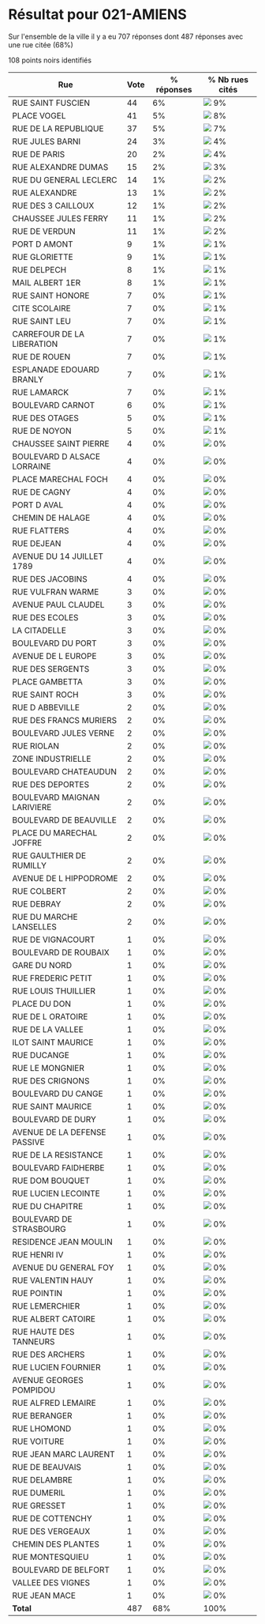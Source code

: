 # Résultat pour 021-AMIENS

Sur l'ensemble de la ville il y a eu 707 réponses dont 487 réponses avec une rue citée (68%)

108 points noirs identifiés

| Rue | Vote | % réponses | % Nb rues cités|
|-----|------|------------|----------------|
| RUE SAINT FUSCIEN | 44 | 6% | <img src="../../img/bar_9.gif" />&nbsp;9%|
| PLACE VOGEL | 41 | 5% | <img src="../../img/bar_8.gif" />&nbsp;8%|
| RUE DE LA REPUBLIQUE | 37 | 5% | <img src="../../img/bar_7.gif" />&nbsp;7%|
| RUE JULES BARNI | 24 | 3% | <img src="../../img/bar_4.gif" />&nbsp;4%|
| RUE DE PARIS | 20 | 2% | <img src="../../img/bar_4.gif" />&nbsp;4%|
| RUE ALEXANDRE DUMAS | 15 | 2% | <img src="../../img/bar_3.gif" />&nbsp;3%|
| RUE DU GENERAL LECLERC | 14 | 1% | <img src="../../img/bar_2.gif" />&nbsp;2%|
| RUE ALEXANDRE | 13 | 1% | <img src="../../img/bar_2.gif" />&nbsp;2%|
| RUE DES 3 CAILLOUX | 12 | 1% | <img src="../../img/bar_2.gif" />&nbsp;2%|
| CHAUSSEE JULES FERRY | 11 | 1% | <img src="../../img/bar_2.gif" />&nbsp;2%|
| RUE DE VERDUN | 11 | 1% | <img src="../../img/bar_2.gif" />&nbsp;2%|
| PORT D AMONT | 9 | 1% | <img src="../../img/bar_1.gif" />&nbsp;1%|
| RUE GLORIETTE | 9 | 1% | <img src="../../img/bar_1.gif" />&nbsp;1%|
| RUE DELPECH | 8 | 1% | <img src="../../img/bar_1.gif" />&nbsp;1%|
| MAIL ALBERT 1ER | 8 | 1% | <img src="../../img/bar_1.gif" />&nbsp;1%|
| RUE SAINT HONORE | 7 | 0% | <img src="../../img/bar_1.gif" />&nbsp;1%|
| CITE SCOLAIRE | 7 | 0% | <img src="../../img/bar_1.gif" />&nbsp;1%|
| RUE SAINT LEU | 7 | 0% | <img src="../../img/bar_1.gif" />&nbsp;1%|
| CARREFOUR DE LA LIBERATION | 7 | 0% | <img src="../../img/bar_1.gif" />&nbsp;1%|
| RUE DE ROUEN | 7 | 0% | <img src="../../img/bar_1.gif" />&nbsp;1%|
| ESPLANADE EDOUARD BRANLY | 7 | 0% | <img src="../../img/bar_1.gif" />&nbsp;1%|
| RUE LAMARCK | 7 | 0% | <img src="../../img/bar_1.gif" />&nbsp;1%|
| BOULEVARD CARNOT | 6 | 0% | <img src="../../img/bar_1.gif" />&nbsp;1%|
| RUE DES OTAGES | 5 | 0% | <img src="../../img/bar_1.gif" />&nbsp;1%|
| RUE DE NOYON | 5 | 0% | <img src="../../img/bar_1.gif" />&nbsp;1%|
| CHAUSSEE SAINT PIERRE | 4 | 0% | <img src="../../img/bar_0.gif" />&nbsp;0%|
| BOULEVARD D ALSACE LORRAINE | 4 | 0% | <img src="../../img/bar_0.gif" />&nbsp;0%|
| PLACE MARECHAL FOCH | 4 | 0% | <img src="../../img/bar_0.gif" />&nbsp;0%|
| RUE DE CAGNY | 4 | 0% | <img src="../../img/bar_0.gif" />&nbsp;0%|
| PORT D AVAL | 4 | 0% | <img src="../../img/bar_0.gif" />&nbsp;0%|
| CHEMIN DE HALAGE | 4 | 0% | <img src="../../img/bar_0.gif" />&nbsp;0%|
| RUE FLATTERS | 4 | 0% | <img src="../../img/bar_0.gif" />&nbsp;0%|
| RUE DEJEAN | 4 | 0% | <img src="../../img/bar_0.gif" />&nbsp;0%|
| AVENUE DU 14 JUILLET 1789 | 4 | 0% | <img src="../../img/bar_0.gif" />&nbsp;0%|
| RUE DES JACOBINS | 4 | 0% | <img src="../../img/bar_0.gif" />&nbsp;0%|
| RUE VULFRAN WARME | 3 | 0% | <img src="../../img/bar_0.gif" />&nbsp;0%|
| AVENUE PAUL CLAUDEL | 3 | 0% | <img src="../../img/bar_0.gif" />&nbsp;0%|
| RUE DES ECOLES | 3 | 0% | <img src="../../img/bar_0.gif" />&nbsp;0%|
| LA CITADELLE | 3 | 0% | <img src="../../img/bar_0.gif" />&nbsp;0%|
| BOULEVARD DU PORT | 3 | 0% | <img src="../../img/bar_0.gif" />&nbsp;0%|
| AVENUE DE L EUROPE | 3 | 0% | <img src="../../img/bar_0.gif" />&nbsp;0%|
| RUE DES SERGENTS | 3 | 0% | <img src="../../img/bar_0.gif" />&nbsp;0%|
| PLACE GAMBETTA | 3 | 0% | <img src="../../img/bar_0.gif" />&nbsp;0%|
| RUE SAINT ROCH | 3 | 0% | <img src="../../img/bar_0.gif" />&nbsp;0%|
| RUE D ABBEVILLE | 2 | 0% | <img src="../../img/bar_0.gif" />&nbsp;0%|
| RUE DES FRANCS MURIERS | 2 | 0% | <img src="../../img/bar_0.gif" />&nbsp;0%|
| BOULEVARD JULES VERNE | 2 | 0% | <img src="../../img/bar_0.gif" />&nbsp;0%|
| RUE RIOLAN | 2 | 0% | <img src="../../img/bar_0.gif" />&nbsp;0%|
| ZONE INDUSTRIELLE | 2 | 0% | <img src="../../img/bar_0.gif" />&nbsp;0%|
| BOULEVARD CHATEAUDUN | 2 | 0% | <img src="../../img/bar_0.gif" />&nbsp;0%|
| RUE DES DEPORTES | 2 | 0% | <img src="../../img/bar_0.gif" />&nbsp;0%|
| BOULEVARD MAIGNAN LARIVIERE | 2 | 0% | <img src="../../img/bar_0.gif" />&nbsp;0%|
| BOULEVARD DE BEAUVILLE | 2 | 0% | <img src="../../img/bar_0.gif" />&nbsp;0%|
| PLACE DU MARECHAL JOFFRE | 2 | 0% | <img src="../../img/bar_0.gif" />&nbsp;0%|
| RUE GAULTHIER DE RUMILLY | 2 | 0% | <img src="../../img/bar_0.gif" />&nbsp;0%|
| AVENUE DE L HIPPODROME | 2 | 0% | <img src="../../img/bar_0.gif" />&nbsp;0%|
| RUE COLBERT | 2 | 0% | <img src="../../img/bar_0.gif" />&nbsp;0%|
| RUE DEBRAY | 2 | 0% | <img src="../../img/bar_0.gif" />&nbsp;0%|
| RUE DU MARCHE LANSELLES | 2 | 0% | <img src="../../img/bar_0.gif" />&nbsp;0%|
| RUE DE VIGNACOURT | 1 | 0% | <img src="../../img/bar_0.gif" />&nbsp;0%|
| BOULEVARD DE ROUBAIX | 1 | 0% | <img src="../../img/bar_0.gif" />&nbsp;0%|
| GARE DU NORD | 1 | 0% | <img src="../../img/bar_0.gif" />&nbsp;0%|
| RUE FREDERIC PETIT | 1 | 0% | <img src="../../img/bar_0.gif" />&nbsp;0%|
| RUE LOUIS THUILLIER | 1 | 0% | <img src="../../img/bar_0.gif" />&nbsp;0%|
| PLACE DU DON | 1 | 0% | <img src="../../img/bar_0.gif" />&nbsp;0%|
| RUE DE L ORATOIRE | 1 | 0% | <img src="../../img/bar_0.gif" />&nbsp;0%|
| RUE DE LA VALLEE | 1 | 0% | <img src="../../img/bar_0.gif" />&nbsp;0%|
| ILOT SAINT MAURICE | 1 | 0% | <img src="../../img/bar_0.gif" />&nbsp;0%|
| RUE DUCANGE | 1 | 0% | <img src="../../img/bar_0.gif" />&nbsp;0%|
| RUE LE MONGNIER | 1 | 0% | <img src="../../img/bar_0.gif" />&nbsp;0%|
| RUE DES CRIGNONS | 1 | 0% | <img src="../../img/bar_0.gif" />&nbsp;0%|
| BOULEVARD DU CANGE | 1 | 0% | <img src="../../img/bar_0.gif" />&nbsp;0%|
| RUE SAINT MAURICE | 1 | 0% | <img src="../../img/bar_0.gif" />&nbsp;0%|
| BOULEVARD DE DURY | 1 | 0% | <img src="../../img/bar_0.gif" />&nbsp;0%|
| AVENUE DE LA DEFENSE PASSIVE | 1 | 0% | <img src="../../img/bar_0.gif" />&nbsp;0%|
| RUE DE LA RESISTANCE | 1 | 0% | <img src="../../img/bar_0.gif" />&nbsp;0%|
| BOULEVARD FAIDHERBE | 1 | 0% | <img src="../../img/bar_0.gif" />&nbsp;0%|
| RUE DOM BOUQUET | 1 | 0% | <img src="../../img/bar_0.gif" />&nbsp;0%|
| RUE LUCIEN LECOINTE | 1 | 0% | <img src="../../img/bar_0.gif" />&nbsp;0%|
| RUE DU CHAPITRE | 1 | 0% | <img src="../../img/bar_0.gif" />&nbsp;0%|
| BOULEVARD DE STRASBOURG | 1 | 0% | <img src="../../img/bar_0.gif" />&nbsp;0%|
| RESIDENCE JEAN MOULIN | 1 | 0% | <img src="../../img/bar_0.gif" />&nbsp;0%|
| RUE HENRI IV | 1 | 0% | <img src="../../img/bar_0.gif" />&nbsp;0%|
| AVENUE DU GENERAL FOY | 1 | 0% | <img src="../../img/bar_0.gif" />&nbsp;0%|
| RUE VALENTIN HAUY | 1 | 0% | <img src="../../img/bar_0.gif" />&nbsp;0%|
| RUE POINTIN | 1 | 0% | <img src="../../img/bar_0.gif" />&nbsp;0%|
| RUE LEMERCHIER | 1 | 0% | <img src="../../img/bar_0.gif" />&nbsp;0%|
| RUE ALBERT CATOIRE | 1 | 0% | <img src="../../img/bar_0.gif" />&nbsp;0%|
| RUE HAUTE DES TANNEURS | 1 | 0% | <img src="../../img/bar_0.gif" />&nbsp;0%|
| RUE DES ARCHERS | 1 | 0% | <img src="../../img/bar_0.gif" />&nbsp;0%|
| RUE LUCIEN FOURNIER | 1 | 0% | <img src="../../img/bar_0.gif" />&nbsp;0%|
| AVENUE GEORGES POMPIDOU | 1 | 0% | <img src="../../img/bar_0.gif" />&nbsp;0%|
| RUE ALFRED LEMAIRE | 1 | 0% | <img src="../../img/bar_0.gif" />&nbsp;0%|
| RUE BERANGER | 1 | 0% | <img src="../../img/bar_0.gif" />&nbsp;0%|
| RUE LHOMOND | 1 | 0% | <img src="../../img/bar_0.gif" />&nbsp;0%|
| RUE VOITURE | 1 | 0% | <img src="../../img/bar_0.gif" />&nbsp;0%|
| RUE JEAN MARC LAURENT | 1 | 0% | <img src="../../img/bar_0.gif" />&nbsp;0%|
| RUE DE BEAUVAIS | 1 | 0% | <img src="../../img/bar_0.gif" />&nbsp;0%|
| RUE DELAMBRE | 1 | 0% | <img src="../../img/bar_0.gif" />&nbsp;0%|
| RUE DUMERIL | 1 | 0% | <img src="../../img/bar_0.gif" />&nbsp;0%|
| RUE GRESSET | 1 | 0% | <img src="../../img/bar_0.gif" />&nbsp;0%|
| RUE DE COTTENCHY | 1 | 0% | <img src="../../img/bar_0.gif" />&nbsp;0%|
| RUE DES VERGEAUX | 1 | 0% | <img src="../../img/bar_0.gif" />&nbsp;0%|
| CHEMIN DES PLANTES | 1 | 0% | <img src="../../img/bar_0.gif" />&nbsp;0%|
| RUE MONTESQUIEU | 1 | 0% | <img src="../../img/bar_0.gif" />&nbsp;0%|
| BOULEVARD DE BELFORT | 1 | 0% | <img src="../../img/bar_0.gif" />&nbsp;0%|
| VALLEE DES VIGNES | 1 | 0% | <img src="../../img/bar_0.gif" />&nbsp;0%|
| RUE JEAN MACE | 1 | 0% | <img src="../../img/bar_0.gif" />&nbsp;0%|
| **Total** | 487 | 68% | 100%|
